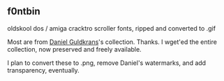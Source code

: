 f0ntbin
---
oldskool dos / amiga cracktro scroller fonts, ripped and converted to .gif

Most are from [Daniel Guldkrans](http://www.algonet.se/~guld1/freefont.htm)'s collection.  Thanks. I wget'ed the entire collection, now preserved and freely available.

I plan to convert these to .png, remove Daniel's watermarks, and add transparency, eventually.